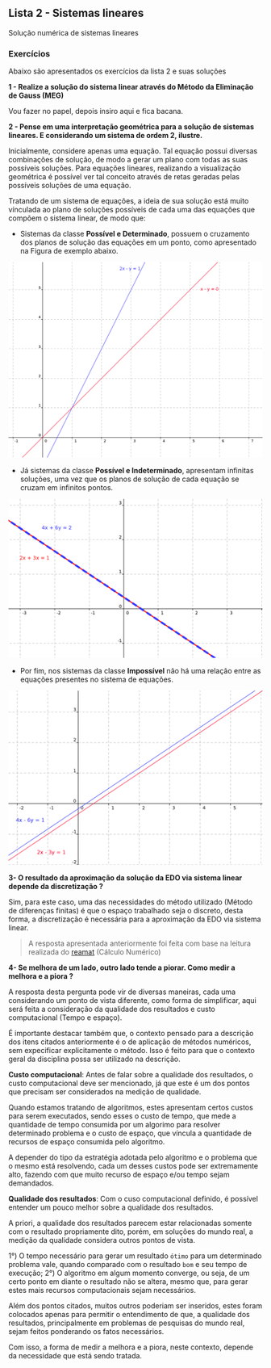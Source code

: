 ## Lista 2 - Sistemas lineares

Solução numérica de sistemas lineares

### Exercícios

Abaixo são apresentados os exercícios da lista 2 e suas soluções

**1 - Realize a solução do sistema linear através do Método da Eliminação de Gauss (MEG)**

Vou fazer no papel, depois insiro aqui e fica bacana.

**2 - Pense em uma interpretação geométrica para a solução de sistemas lineares. E considerando um sistema de ordem 2, ilustre.**

Inicialmente, considere apenas uma equação. Tal equação possui diversas combinações de solução, de modo a gerar um plano com todas as suas possíveis soluções. Para equações lineares, realizando a visualização geométrica é possível ver tal conceito através de retas geradas pelas possíveis soluções de uma equação.

Tratando de um sistema de equações, a ideia de sua solução está muito vínculada ao plano de soluções possíveis de cada uma das equações que compõem o sistema linear, de modo que:

- Sistemas da classe **Possível e Determinado**, possuem o cruzamento dos planos de solução das equações em um ponto, como apresentado na Figura de exemplo abaixo.

<div align="center">
    <img src="figuras/sistema_possivel_e_determinado.png">
</div>

- Já sistemas da classe **Possível e Indeterminado**, apresentam infinitas soluções, uma vez que os planos de solução de cada equação se cruzam em infinitos pontos.

<div align="center">
    <img src="figuras/sistema_indeterminado.png">
</div>

- Por fim, nos sistemas da classe **Impossível** não há uma relação entre as equações presentes no sistema de equações.

<div align="center">
    <img src="figuras/sistema_impossivel.png">
</div>

**3- O resultado da aproximação da solução da EDO via sistema linear depende da discretização ?**

Sim, para este caso, uma das necessidades do método utilizado (Método de diferenças finitas) é que o espaço trabalhado seja o discreto, desta forma, a discretização é necessária para a aproximação da EDO via sistema linear.

> A resposta apresentada anteriormente foi feita com base na leitura realizada do [reamat](https://www.ufrgs.br/reamat/CalculoNumerico/livro-sci/pdvdc-metodo_de_diferencas_finitas.html) (Cálculo Numérico)


**4- Se melhora de um lado, outro lado tende a piorar. Como medir a melhora e a piora ?**

A resposta desta pergunta pode vir de diversas maneiras, cada uma considerando um ponto de vista diferente, como forma de simplificar, aqui será feita a consideração da qualidade dos resultados e custo computacional (Tempo e espaço).

É importante destacar também que, o contexto pensado para a descrição dos itens citados anteriormente é o de aplicação de métodos numéricos, sem expecificar explicitamente o método. Isso é feito para que o contexto geral da disciplina possa ser utilizado na descrição.

**Custo computacional**: Antes de falar sobre a qualidade dos resultados, o custo computacional deve ser mencionado, já que este é um dos pontos que precisam ser considerados na medição de qualidade.

Quando estamos tratando de algoritmos, estes apresentam certos custos para serem executados, sendo esses o custo de tempo, que mede a quantidade de tempo consumida por um algorimo para resolver determinado problema e o custo de espaço, que víncula a quantidade de recursos de espaço consumida pelo algoritmo.

A depender do tipo da estratégia adotada pelo algoritmo e o problema que o mesmo está resolvendo, cada um desses custos pode ser extremamente alto, fazendo com que muito recurso de espaço e/ou tempo sejam demandados. 

**Qualidade dos resultados**: Com o cuso computacional definido, é possível entender um pouco melhor sobre a qualidade dos resultados.

A priori, a qualidade dos resultados parecem estar relacionadas somente com o resultado propriamente dito, porém, em soluções do mundo real, a medição da qualidade considera outros pontos de vista.

1°) O tempo necessário para gerar um resultado `ótimo` para um determinado problema vale, quando comparado com o resultado `bom` e seu tempo de execução;
2°) O algoritmo em algum momento converge, ou seja, de um certo ponto em diante o resultado não se altera, mesmo que, para gerar estes mais recursos computacionais sejam necessários.

Além dos pontos citados, muitos outros poderiam ser inseridos, estes foram colocados apenas para permitir o entendimento de que, a qualidade dos resultados, principalmente em problemas de pesquisas do mundo real, sejam feitos ponderando os fatos necessários.

Com isso, a forma de medir a melhora e a piora, neste contexto, depende da necessidade que está sendo tratada.
